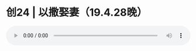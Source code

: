 # 创24 | 以撒娶妻（19.4.28晚）

<audio style="width: 100%;" preload="false" controls controlslist="nodownload"><source src="//cdn.simai.ml/audio/mp3/old/27510.mp3" type="audio/mpeg">Your browser does not support the audio element.</audio>


